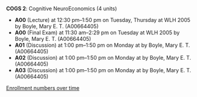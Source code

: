 **COGS 2**: Cognitive NeuroEconomics (4 units)

- **A00** (Lecture) at 12:30 pm–1:50 pm on Tuesday, Thursday at WLH 2005 by Boyle, Mary E. T. (A00664405)
- **A00** (Final Exam) at 11:30 am–2:29 pm on Tuesday at WLH 2005 by Boyle, Mary E. T. (A00664405)
- **A01** (Discussion) at 1:00 pm–1:50 pm on Monday at   by Boyle, Mary E. T. (A00664405)
- **A02** (Discussion) at 1:00 pm–1:50 pm on Monday at   by Boyle, Mary E. T. (A00664405)
- **A03** (Discussion) at 1:00 pm–1:50 pm on Monday at   by Boyle, Mary E. T. (A00664405)

[Enrollment numbers over time](./COGS2.tsv)
